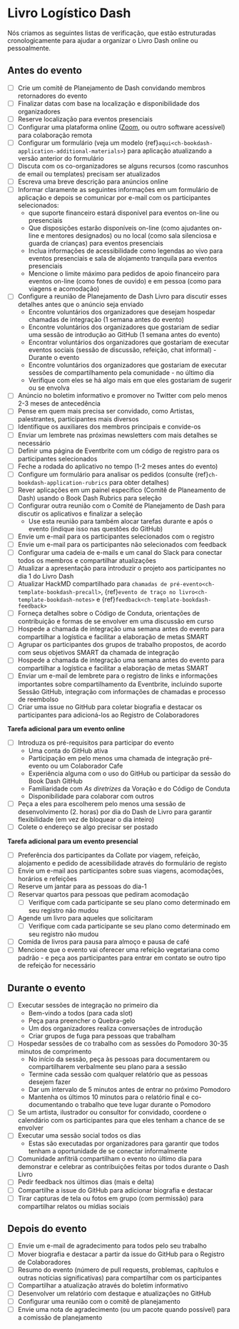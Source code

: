 # Livro Logístico Dash

Nós criamos as seguintes listas de verificação, que estão estruturadas cronologicamente para ajudar a organizar o Livro Dash online ou pessoalmente.

## Antes do evento

- [ ] Crie um comitê de Planejamento de Dash convidando membros retornadores do evento
- [ ] Finalizar datas com base na localização e disponibilidade dos organizadores
- [ ] Reserve localização para eventos presenciais
- [ ] Configurar uma plataforma online ([Zoom](https://zoom.us/), ou outro software acessível) para colaboração remota
- [ ] Configurar um formulário (veja um modelo {ref}`aqui<ch-bookdash-application-additional-materials>`) para aplicação atualizando a versão anterior do formulário
- [ ] Discuta com os co-organizadores se alguns recursos (como rascunhos de email ou templates) precisam ser atualizados
- [ ] Escreva uma breve descrição para anúncios online
- [ ] Informar claramente as seguintes informações em um formulário de aplicação e depois se comunicar por e-mail com os participantes selecionados:
  * que suporte financeiro estará disponível para eventos on-line ou presenciais
  * Que disposições estarão disponíveis on-line (como ajudantes on-line e mentores designados) ou no local (como sala silenciosa e guarda de crianças) para eventos presenciais
  * Inclua informações de acessibilidade como legendas ao vivo para eventos presenciais e sala de alojamento tranquila para eventos presenciais
  * Mencione o limite máximo para pedidos de apoio financeiro para eventos on-line (como fones de ouvido) e em pessoa (como para viagens e acomodação)
- [ ] Configure a reunião de Planejamento de Dash Livro para discutir esses detalhes antes que o anúncio seja enviado
  * Encontre voluntários dos organizadores que desejam hospedar chamadas de integração (1 semana antes do evento)
  * Encontre voluntários dos organizadores que gostariam de sediar uma sessão de introdução ao GitHub (1 semana antes do evento)
  * Encontrar voluntários dos organizadores que gostariam de executar eventos sociais (sessão de discussão, refeição, chat informal) - Durante o evento
  * Encontre voluntários dos organizadores que gostariam de executar sessões de compartilhamento pela comunidade - no último dia
  * Verifique com eles se há algo mais em que eles gostariam de sugerir ou se envolva
- [ ] Anúncio no boletim informativo e promover no Twitter com pelo menos 2-3 meses de antecedência
- [ ] Pense em quem mais precisa ser convidado, como Artistas, palestrantes, participantes mais diversos
- [ ] Identifique os auxiliares dos membros principais e convide-os
- [ ] Enviar um lembrete nas próximas newsletters com mais detalhes se necessário
- [ ] Definir uma página de Eventbrite com um código de registro para os participantes selecionados
- [ ] Feche a rodada do aplicativo no tempo (1-2 meses antes do evento)
- [ ] Configure um formulário para analisar os pedidos (consulte {ref}`ch-bookdash-application-rubrics` para obter detalhes)
- [ ] Rever aplicações em um painel específico (Comitê de Planeamento de Dash) usando o Book Dash Rubrics para seleção
- [ ] Configurar outra reunião com o Comité de Planejamento de Dash para discutir os aplicativos e finalizar a seleção
  * Use esta reunião para também alocar tarefas durante e após o evento (indique isso nas questões do GitHub)
- [ ] Envie um e-mail para os participantes selecionados com o registro
- [ ] Envie um e-mail para os participantes não selecionados com feedback
- [ ] Configurar uma cadeia de e-mails e um canal do Slack para conectar todos os membros e compartilhar atualizações
- [ ] Atualizar a apresentação para introduzir o projeto aos participantes no dia 1 do Livro Dash
- [ ] Atualizar HackMD compartilhado para `chamadas de pré-evento<ch-template-bookdash-precall>`, {ref}`evento de traço no livro<ch-template-bookdash-notes>` e {ref}`feedback<ch-template-bookdash-feedback>`
- [ ] Forneça detalhes sobre o Código de Conduta, orientações de contribuição e formas de se envolver em uma discussão em curso
- [ ] Hospede a chamada de integração uma semana antes do evento para compartilhar a logística e facilitar a elaboração de metas SMART
- [ ] Agrupar os participantes dos grupos de trabalho propostos, de acordo com seus objetivos SMART da chamada de integração
- [ ] Hospede a chamada de integração uma semana antes do evento para compartilhar a logística e facilitar a elaboração de metas SMART
- [ ] Enviar um e-mail de lembrete para o registro de links e informações importantes sobre compartilhamento da Eventbrite, incluindo suporte Sessão GitHub, integração com informações de chamadas e processo de reembolso
- [ ] Criar uma issue no GitHub para coletar biografia e destacar os participantes para adicioná-los ao Registro de Colaboradores

**Tarefa adicional para um evento online**

- [ ] Introduza os pré-requisitos para participar do evento
  * Uma conta do GitHub ativa
  * Participação em pelo menos uma chamada de integração pré-evento ou um Colaborador Cafe
  * Experiência alguma com o uso do GitHub ou participar da sessão do Book Dash GitHub
  * Familiaridade com _As diretrizes_ da Voração e do Código de Conduta
  * Disponibilidade para colaborar com outros
- [ ] Peça a eles para escolherem pelo menos uma sessão de desenvolvimento (2. horas) por dia do Dash de Livro para garantir flexibilidade (em vez de bloquear o dia inteiro)
- [ ] Colete o endereço se algo precisar ser postado

**Tarefa adicional para um evento presencial**

- [ ] Preferência dos participantes da Collate por viagem, refeição, alojamento e pedido de acessibilidade através do formulário de registo
- [ ] Envie um e-mail aos participantes sobre suas viagens, acomodações, horários e refeições
- [ ] Reserve um jantar para as pessoas do dia-1
- [ ] Reservar quartos para pessoas que pediram acomodação
  - [ ] Verifique com cada participante se seu plano como determinado em seu registro não mudou
- [ ] Agende um livro para aqueles que solicitaram
  - [ ] Verifique com cada participante se seu plano como determinado em seu registro não mudou
- [ ] Comida de livros para pausa para almoço e pausa de café
- [ ] Mencione que o evento vai oferecer uma refeição vegetariana como padrão - e peça aos participantes para entrar em contato se outro tipo de refeição for necessário

## Durante o evento

- [ ] Executar sessões de integração no primeiro dia
  * Bem-vindo a todos (para cada slot)
  * Peça para preencher o Quebra-gelo
  * Um dos organizadores realiza conversações de introdução
  * Criar grupos de fuga para pessoas que trabalham
- [ ] Hospedar sessões de co trabalho com as sessões do Pomodoro 30-35 minutos de comprimento
  * No início da sessão, peça às pessoas para documentarem ou compartilharem verbalmente seu plano para a sessão
  * Termine cada sessão com qualquer relatório que as pessoas desejem fazer
  * Dar um intervalo de 5 minutos antes de entrar no próximo Pomodoro
  * Mantenha os últimos 10 minutos para o relatório final e co-documentando o trabalho que teve lugar durante o Pomodoro
- [ ] Se um artista, ilustrador ou consultor for convidado, coordene o calendário com os participantes para que eles tenham a chance de se envolver
- [ ] Executar uma sessão social todos os dias
  * Estas são executadas por organizadores para garantir que todos tenham a oportunidade de se conectar informalmente
- [ ] Comunidade anfitriã compartilham o evento no último dia para demonstrar e celebrar as contribuições feitas por todos durante o Dash Livro
- [ ] Pedir feedback nos últimos dias (mais e delta)
- [ ] Compartilhe a issue do GitHub para adicionar biografia e destacar
- [ ] Tirar capturas de tela ou fotos em grupo (com permissão) para compartilhar relatos ou mídias sociais

## Depois do evento

- [ ] Envie um e-mail de agradecimento para todos pelo seu trabalho
- [ ] Mover biografia e destacar a partir da issue do GitHub para o Registro de Colaboradores
- [ ] Resumo do evento (número de pull requests, problemas, capítulos e outras notícias significativas) para compartilhar com os participantes
- [ ] Compartilhar a atualização através do boletim informativo
- [ ] Desenvolver um relatório com destaque e atualizações no GitHub
- [ ] Configurar uma reunião com o comitê de planejamento
- [ ] Envie uma nota de agradecimento (ou um pacote quando possível) para a comissão de planejamento
